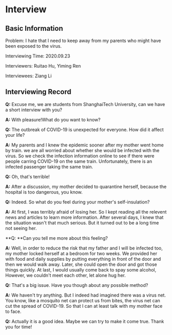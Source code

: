 # Interview

## Basic Information

Problem: I hate that I need to keep away from my parents who might have been exposed to the virus.

Interviewing Time: 2020.09.23

Interviewers: Ruitao Hu, Yiming Ren

Interviewees: Ziang Li

## Interviewing Record

**Q:** Excuse me, we are students from ShanghaiTech University, can we have a short interview with you?

**A:** With pleasure!What do you want to know?

**Q:** The outbreak of COVID-19 is unexpected for everyone. How did it affect your life?

**A:** My parents and I knew the epidemic sooner after my mother went home by train. we are all worried about whether she would be infected with the virus. So we check the infection information online to see if there were people carring COVID-19 on the same train. Unfortunately, there is an infected passenger taking the same train.

**Q:** Oh, that's terrible!

**A:** After a discussion, my mother decided to quarantine herself, because the hospital is too dangerous, you know.

**Q:** Indeed. So what do you feel during your mother's self-insulation?

**A:** At first, I was terribly afraid of losing her. So I kept reading all the relevent news and articles to learn more information. After several days, I knew that the situation wasn't that much serious. But it turned out to be a long time not seeing her.

**Q: **Can you tell me more about this feeling?

**A:** Well, in order to reduce the risk that my father and I will be infected too, my mother locked herself at a bedroom for two weeks. We provided her with food and daily supplies by putting everything in front of the door and then we would walk away. Later, she could open the door and got those things quickly. At last, I would usually come back to spay some alcohol, However, we couldn't meet each other, let alone hug her.

**Q:** That's a big issue. Have you though about any possible method?

**A:** We haven't try anything. But I indeed had imagined there was a virus net. You know, like a mosquito net can protect us from bites, the virus net can cut the spread of COVID-19. So that I can at least talk with my mother face to face.

**Q:** Actually it is a good idea. Maybe we can try to make it come true. Thank you for time!



